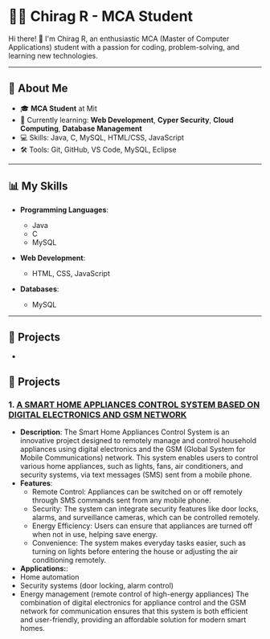# 👨‍💻 Chirag R - MCA Student

Hi there! 👋 I'm Chirag R, an enthusiastic MCA (Master of Computer Applications) student with a passion for coding, problem-solving, and learning new technologies.

---

## 🚀 About Me

- 🎓 **MCA Student** at Mit
- 🌱 Currently learning: **Web Development**, **Cyper Security**, **Cloud Computing**, **Database Management**
- 💻 Skills: Java, C, MySQL, HTML/CSS, JavaScript
- 🛠️ Tools: Git, GitHub, VS Code, MySQL, Eclipse
---

## 📊 My Skills

- **Programming Languages**:
  - Java
  - C
  - MySQL
  
- **Web Development**:
  - HTML, CSS, JavaScript
      
- **Databases**:
  - MySQL
---

## 📂 Projects

- 

## 📂 Projects

### 1. **[A SMART HOME APPLIANCES CONTROL SYSTEM BASED ON DIGITAL ELECTRONICS AND GSM NETWORK]()**
   - **Description**: The Smart Home Appliances Control System is an innovative project designed to remotely manage and control household appliances using digital electronics and the GSM (Global System for Mobile Communications) network. This system enables users to control various home appliances, such as lights, fans, air conditioners, and security systems, via text messages (SMS) sent from a mobile phone.
   - **Features**:
     - Remote Control: Appliances can be switched on or off remotely through SMS commands sent from any mobile phone.
     - Security: The system can integrate security features like door locks, alarms, and surveillance cameras, which can be controlled remotely.
     - Energy Efficiency: Users can ensure that appliances are turned off when not in use, helping save energy.
     - Convenience: The system makes everyday tasks easier, such as turning on lights before entering the house or adjusting the air conditioning remotely.
   - **Applications:**:
   - Home automation
   - Security systems (door locking, alarm control)
   - Energy management (remote control of high-energy appliances)
     The combination of digital electronics for appliance control and the GSM network for communication ensures that this system is both efficient and user-friendly, providing an affordable solution for modern smart homes.
